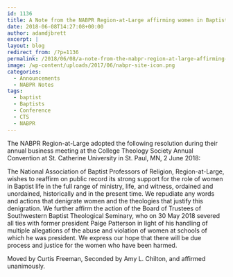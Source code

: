 ```yaml
---
id: 1136
title: A Note from the NABPR Region-at-Large affirming women in Baptist Life
date: 2018-06-08T14:27:08+00:00
author: adamdjbrett
excerpt: |
layout: blog
redirect_from: /?p=1136
permalink: /2018/06/08/a-note-from-the-nabpr-region-at-large-affirming-women-in-baptist-life/
image: /wp-content/uploads/2017/06/nabpr-site-icon.png
categories:
  - Announcements
  - NABPR Notes
tags:
  - baptist
  - Baptists
  - Conference
  - CTS
  - NABPR
---
```

The NABPR Region-at-Large adopted the following resolution during their annual business meeting at the College Theology Society Annual Convention at St. Catherine University in St. Paul, MN, 2 June 2018:

The National Association of Baptist Professors of Religion, Region-at-Large, wishes to reaffirm on public record its strong support for the role of women in Baptist life in the full range of ministry, life, and witness, ordained and unordained, historically and in the present time. We repudiate any words and actions that denigrate women and the theologies that justify this denigration. We further affirm the action of the Board of Trustees of Southwestern Baptist Theological Seminary, who on 30 May 2018 severed all ties with former president Paige Patterson in light of his handling of multiple allegations of the abuse and violation of women at schools of which he was president. We express our hope that there will be due process and justice for the women who have been harmed.

Moved by Curtis Freeman, Seconded by Amy L. Chilton, and affirmed unanimously.
